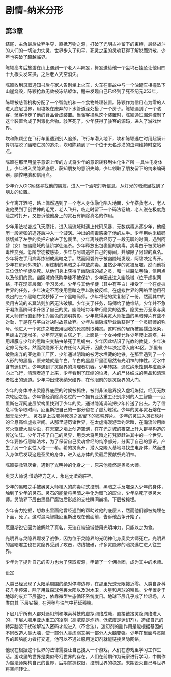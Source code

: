 # 剧情-纳米分形

## 第3章



结尾，主角最后放弃争夺，直抵万物之源，打破了光明古神留下的束缚，最终战斗的人们的一切法力失灵，世界步入了和平，死灵之圣的灵魂获得了解脱而消散，少年也突破了超越临界。

陈颖高考后旅游在山上遇到一个老人叫舞妄，舞妄送给他一个尘坞石挂坠让他用四十九根头发来换，之后老人凭空消失。

陈颖收到录取通知书后与家人告别坐上火车，火车在事故中与一个油罐车相撞坠下山崖烧毁，陈颖抢救无效被冻结躯体，醒来发现自己已经到了死圣纪元253年，

陈颖被慈善机构分配了一个智能机和一个食物处理装置。陈颖作为信用点为零的人进入底层世界，用垃圾在废弃的下水管道深处搭了一个房子。陈颖遇到了一个骇客，骇客抢走了他的食品合成装置。当骇客操纵这个装置时，陈颖通过漏洞控制了这个装置合成了剧毒化合物。骇客死了。少年获得了骇客的源码，进入了游戏世界。

坎和陈颖坐在飞行车里遭到别人追杀。飞行车潜入地下，坎和陈颖逃亡时用超膜计算机摆脱了幽暗亡灵的追杀，坎和陈颖到了一个位于无名沙漠的虫洞维持时空站点。

陈颖在那里用量子意识上传的方式将少年的意识转移到生化生产所 一具生电身体上。少年进入灵隐界底层，获知朋友的意识失踪，少年领取了朋友留下的纳米编码器，脑控电脑和信用点。

少年介入GIC网络寻找他的朋友，进入一个酒吧打听信息，从灯光的暗流里找到了朋友的位置。

少年离开酒吧，路上偶然遇到了一个老人身体融化陷入地面，少年搭救老人，老人说他受到了创世神的诅咒，老人飞升，临走时留下一个码法卷轴，老人说在极度危险之时打开，又告诉他他身上的灵石有解除真名的作用。

少年用法杖变成飞天摩托，进入端流域时遇上代码风暴，无数病毒追逐少年，他经历一段紧张的追逐后冲入一个漩涡。冲出的病毒感染了他的左手。少年用纳米编码器切掉了左手的灵把它放进了包裹里。少年离线后经历了一段无聊的时间，遇到阿碧（女）被幽隐域的低阶学徒追杀。少年释放出包裹里的病毒。病毒由于被灵培养毒性变强。低阶学徒被感染，少年与阿碧逃往自己的房间，并解除了阿碧的真名。少年将左手用病毒炼制成黑暗之手。然而阿碧终于被幽隐域发现，阿碧决定离开。少年在房间外掩护，用炼制的黑暗之手释放病毒。虽然少年的灵被反噬，然而他将三位低阶学徒杀死。从他们身上获得了幽隐域的戒之灵，和一些魔法卷轴，信用点以及他们的灵。幽隐域的低阶学徒不被保护，少年因此进入幽隐域（位于虚拟网络，不在现实层面）学习灵术。少年与其他学徒（其中有芊白）接受了一个在虚拟世界的任务，少年决定不再使用黑暗之手以防被反噬。在虚拟世界的网络里他用召唤出的三个黑暗亡灵秒掉了一个黑暗码师。少年将他的灵复制了一份，然而其中的灵用古流的玄冥法则加密无法破解。少年交了任务，码师给了他维结。少年并不急于凝练高阶码术升级了自己的灵。幽隐域每年举行隐灵的选拔，隐灵去万圣泉与奥灵大师修行直到转化为黑色的透明剪影，少年觉得奥灵大师扭曲的黑暗碎片有些不对劲，于是在与芊白对决时故意放弃。少年从幽隐域毕业后获得了一个灵码师的称号。他进入一个灵炼之城去用回收的死灵制取纯灵。这时他的居所被黑蠕虫感染，黑蠕虫迅速增多，少年奔逃到白塔之下，上面是一个女神使允许少年爬上高塔，并用超膜与少年的黑暗突变黏虫杀死了黑蠕虫，少年因此结识了光教的教徒，少年决定修习光术。然而灵隐界不允许任何人离开，因此少年决定潜入废94区，那里有破败废弃的亚达重工厂区，少年通过阴暗的被污水埋藏的地铁。在那里遇到了一个人形的的黑晶，原来她就是芊白，芊白的黑晶尸里面居然有光明神的神性。污水中含有迷幻剂。少年遇到了灵隐界的清理者机器。少年转路，通过纳米蚀刻与磁悬浮向上飞行，清理者追了上来，少年看到了压缩的垃圾，人的尸体结成的黑晶和清理者钻出的通道。少年冲出球状纳米结界，在他眼前的是灵隐界的大门。

少年的身体冲出灵隐界底层的时候被抓住，被判非法逾界投入虚幻炼狱，经历无数次轮回之苦。少年曾经消除真名过的一个拥有亚达重工识别序列的人工智能——厄里斯在深网底层架构里找到了少年的灵，通过隐沌涡流把少年传送了出去。为了信息平衡争取时间，厄里斯把自己的一部分留在了虚幻炼狱。少年的灵与灵石熔在一起无法分开。 灵石是上古邪神死灵之圣留下的灵魂碎片。 少年的灵进入灵石映射的全息高维虚拟空间。从那里游历诸世界，在太虚海漫游垂钓常暗，在瀚流沙用幽冥火驱使大型沙虫，在天空之境上创造空泡，在在光之城的夜空上升入群星构造的传送法阵。少年开拓了自己的灵界，用灵术将黑暗之符咒驱赶进其中的一个世界。 少年要修行黑暗法术，为了保留自己灵魂曾经的纯净部分，分离了自己的意识，产生了另一个女性人格——希。希的灵离开，潜入克隆人基地寻找生电身体，然而进入身体后发现这是圣灵的身体，进入这身体的灵最后要献祭光明神。

陈颖要救容灰希，遇到了光明神的化身之一，原来他竟然是奥灵大师。

奥灵大师说:借助神力之人，永远无法战胜神。

少年的黑暗之手被奥灵大师植入的病毒程式控制，黑暗之手反噬深入少年的身体，触到了少年的灵石。灵石的能量将黑暗之手化为飘飞的灰尘，少年杀死了奥灵大师。灵隐界下层由黑晶尸腐蚀后形成的支柱瞬间崩塌，下层被掩埋。

少年奋力挖掘，想救出里面他曾经遇到的帮助过他的底层人，然而他们都被掩埋在下面，死了。这时混沌智能厄里斯出现在他面前，告诉他战争开始了。

厄里斯说它因为被解除了真名，无法在端流域使用光明神力，只能以之为食。

光明界与灵隐界爆发了战争，因为位于灵隐界的光明神化身奥灵大师死亡。光明界的黑暗君主也在灵隐界受到了攻击，防线被破，许多灵隐界的暗灵逃亡进入往生界。

少年为了提升自己的实力也为了获取资源，申请了一个佣兵团，成为其中的术师。

设定

&#x20;人类已经发现了太阳系周围的绝对停滞边界，在那里光速无限接近零。人类自身科技几乎停滞，除了用戴森球包裹太阳以及对木卫，火星和月球的殖民。少年置身于地球的废弃下层基地，依靠微型生态循环系统度日。地球下层几乎成了垃圾场，人类向其 下层钻探，在污秽与浊气中苟延残喘。

下层几乎所有人都对迷幻剂和埃索科技的虚拟网络成瘾，直接链接灵隐网络进入的，下层人服用亚达重工的凌剂（高浓度是炸药，低浓度是迷幻剂），造成自己的特异脑波干扰破解准入密码才能进入（不合法）。迷幻剂的副作用是能根据基因的不同改造人类大脑，使一部分人类虚弱又另一部分人大脑变强。少年在里面与灵隐界的超脑能力者打交道，他可以不通过服用迷幻剂就能链接灵隐网络。

他现在根据这个世界的法律需要让自己接入一个游戏，人们在游戏里学习工作生活。游戏里的世界是类似奇幻世界的存在，人们在前期作为玩家进行学习，中期作为魔法师架构自己的世界，后期掌握权限，控制世界的稳定。末期毁灭自己与世界将空间转让。

